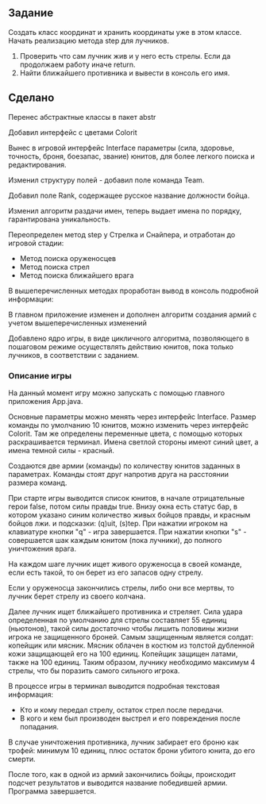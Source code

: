 ## Задание ##
Создать класс координат и хранить координаты уже в этом классе. Начать реализацию метода step для лучников.
1. Проверить что сам лучник жив и у него есть стрелы. Если да продолжаем работу иначе return.
2. Найти ближайшего противника и вывести в консоль его имя.

## Сделано ##

Перенес абстрактные классы в пакет abstr

Добавил интерфейс с цветами Colorit

Вынес в игровой интерфейс Interface параметры (сила, здоровье, точность, броня, боезапас, звание) юнитов, для более легкого поиска и редактирования.

Изменил структуру полей - добавил поле команда Team.

Добавил поле Rank, содержащее русское название должности бойца.

Изменил алгоритм раздачи имен, теперь выдает имена по порядку, гарантирована уникальность.

Переопределен метод step у Стрелка и Снайпера, и отработан до игровой стадии:
- Метод поиска оруженосцев
- Метод поиска стрел
- Метод поиска ближайшего врага

В вышеперечисленных методах проработан вывод в консоль подробной информации:

В главном приложение изменен и дополнен алгоритм создания армий с учетом вышеперечисленных изменений

Добавлено ядро игры, в виде цикличного алгоритма, позволяющего в пошаговом режиме осуществлять действию юнитов, пока только лучников, в соответствии с заданием.

### Описание игры ###
На данный момент игру можно запускать с помощью главного приложения App.java.

Основные параметры можно менять через интерфейс Interface. Размер команды по умолчанию 10 юнитов, можно изменить через интерфейс Colorit. Там же определены переменные цвета, с помощью которых раскрашивается терминал. Имена светлой стороны имеют синий цвет, а имена темной силы - красный.

Создаются две армии (команды) по количеству юнитов заданных в параметрах. Команды стоят друг напротив друга на расстоянии размера команд.

При старте игры выводится список юнитов, в начале отрицательные герои false, потом силы правды true.
Внизу окна есть статус бар, в котором указано синим количество живых бойцов правды, и красным бойцов лжи. и подсказки: (q)uit, (s)tep. При нажатии игроком на клавиатуре кнопки "q" - игра завершается. При нажатии кнопки "s" - совершается шак каждым юнитом (пока лучники), до полного уничтожения врага.

На каждом шаге лучник ищет живого оруженосца в своей команде, если есть такой, то он берет из его запасов одну стрелу.

Если у оруженосца закончились стрелы, либо они все мертвы, то лучник берет стрелу из своего колчана. 

Далее лучник ищет ближайшего противника и стреляет. Сила удара определенная по умолчанию для стрелы составляет 55 единиц (ньютонов), такой силы достаточно чтобы лишить половины жизни игрока не защищенного броней. Самым защищенным является солдат: копейщик или мясник. Мясник облачен в костюм из толстой дубленной кожи защищающей его на 100 единиц. Копейщик защищен латами, также на 100 единиц. Таким образом, лучнику необходимо максимум 4 стрелы, что бы поразить самого сильного игрока.

В процессе игры в терминал выводится подробная текстовая информация: 
- Кто и кому передал стрелу, остаток стрел после передачи. 
- В кого и кем был производен выстрел и его повреждения после попадания. 

В случае уничтожения противника, лучник забирает его броню как трофей: минимум 10 единиц, плюс остаток брони убитого юнита, до его смерти.

После того, как в одной из армий закончились бойцы, происходит подсчет результатов и выводится название победившей армии. Программа завершается.